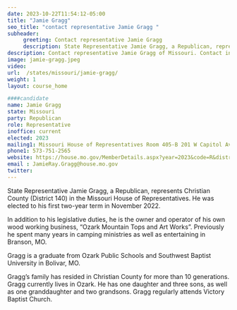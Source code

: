 ```yaml
---
date: 2023-10-22T11:54:12-05:00
title: "Jamie Gragg"
seo_title: "contact representative Jamie Gragg "
subheader:
     greeting: Contact representative Jamie Gragg
     description: State Representative Jamie Gragg, a Republican, represents Christian County (District 140) in the Missouri House of Representatives. He was elected to his first two-year term in November 2022.
description: Contact representative Jamie Gragg of Missouri. Contact information for Jamie Gragg includes email address, phone number, and mailing address.
image: jamie-gragg.jpeg
video:
url:  /states/missouri/jamie-gragg/
weight: 1
layout: course_home

####candidate
name: Jamie Gragg
state: Missouri
party: Republican
role: Representative
inoffice: current
elected: 2023
mailing1: Missouri House of Representatives Room 405-B 201 W Capitol Ave Jefferson City, MO 65101
phone1: 573-751-2565
website: https://house.mo.gov/MemberDetails.aspx?year=2023&code=R&district=140/
email : JamieRay.Gragg@house.mo.gov
twitter:
---
```


State Representative Jamie Gragg, a Republican, represents Christian County (District 140) in the Missouri House of Representatives. He was elected to his first two-year term in November 2022.

In addition to his legislative duties, he is the owner and operator of his own wood working business, “Ozark Mountain Tops and Art Works”. Previously he spent many years in camping ministries as well as entertaining in Branson, MO.

Gragg is a graduate from Ozark Public Schools and Southwest Baptist University in Bolivar, MO.

Gragg’s family has resided in Christian County for more than 10 generations. Gragg currently lives in Ozark. He has one daughter and three sons, as well as one granddaughter and two grandsons. Gragg regularly attends Victory Baptist Church.
